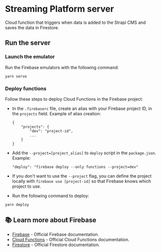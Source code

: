 # Streaming Platform server

Cloud function that triggers when data is added to the Strapi CMS and saves the data in Firestore.

## Run the server

### Launch the emulator

Run the Firebase emulators with the following command:

```
yarn serve
```

### Deploy functions

Follow these steps to deploy Cloud Functions in the Firebase project:

-   In the `.firebaserc` file, create an alias with your Firebase project ID, in the `projects` field. Example of alias creation:
    ```
    {
        "projects": {
            "dev": "project-id",
            ...
        }
    }
    ```
-   Add the `--project=[project_alias]` to `deploy` script in the `package.json`. Example:
    ```
    "deploy": "firebase deploy --only functions --project=dev"
    ```
-   If you don't want to use the `--project` flag, you can define the project locally with `firebase use [project-id]` so that Firebase knows which project to use.

-   Run the following command to deploy:

```
yarn deploy
```

## 📚 Learn more about Firebase

-   [Firebase](https://firebase.google.com/) - Official Firebase documentation.
-   [Cloud Functions](https://firebase.google.com/docs/functions) - Official Cloud Functions documentation.
-   [Firestore](https://firebase.google.com/docs/firestore) - Official Firestore documentation.
